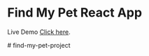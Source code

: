 # Find My Pet React App

Live Demo [Click here](https://find-my-pet-tau.vercel.app).

#   f i n d - m y - p e t - p r o j e c t 

 
